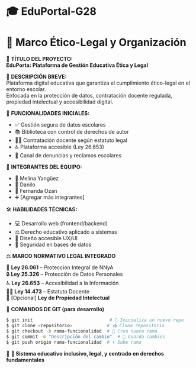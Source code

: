 
#             🎓 EduPortal-G28              #
#   🧭 Marco Ético-Legal y Organización     #


📌 **TÍTULO DEL PROYECTO:**  
**EduPorta: Plataforma de Gestión Educativa Ética y Legal**

📝 **DESCRIPCIÓN BREVE:**  
Plataforma digital educativa que garantiza el cumplimiento ético-legal en el entorno escolar.  
Enfocada en la protección de datos, contratación docente regulada, propiedad intelectual y accesibilidad digital.

🚀 **FUNCIONALIDADES INICIALES:**
- ✅ Gestión segura de datos escolares
- 📚 Biblioteca con control de derechos de autor
- 👩‍🏫 Contratación docente según estatuto legal
- ♿ Plataforma accesible (Ley 26.653)
- 📣 Canal de denuncias y reclamos escolares

👥 **INTEGRANTES DEL EQUIPO:**
- 👩 Melina Yangüez
- 👦 Danilo
- 👩 Fernanda Ozan 
- ➕ [Agregar más integrantes]

🛠️ **HABILIDADES TÉCNICAS:**
- 💻 Desarrollo web (frontend/backend)
- ⚖️ Derecho educativo aplicado a sistemas
- 🎨 Diseño accesible UX/UI
- 🔐 Seguridad en bases de datos


⚖️  **MARCO NORMATIVO LEGAL INTEGRADO**


📜 **Ley 26.061** – Protección Integral de NNyA  
🔒 **Ley 25.326** – Protección de Datos Personales  
♿ **Ley 26.653** – Accesibilidad a la Información  
👩‍🏫 **Ley 14.473** – Estatuto Docente  
🧠 [Opcional] **Ley de Propiedad Intelectual**


🧪 **COMANDOS DE GIT (para desarrollo)**


```bash
$ git init                             # 🚀 Inicializa un nuevo repo
$ git clone <repositorio>             # 📥 Clona repositorio
$ git checkout -b rama-funcionalidad  # 🌱 Crea nueva rama
$ git commit -m "Descripción del cambio"  # 💾 Guarda cambios
$ git push origin rama-funcionalidad  # ⬆️ Sube rama

```

🧪 **🧠 Sistema educativo inclusivo, legal,
y centrado en derechos fundamentales**

